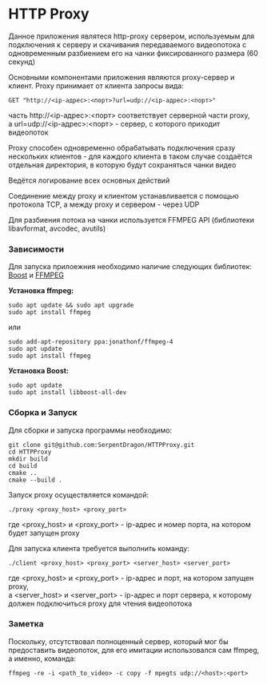 # HTTP Proxy

Данное приложения являтеся http-proxy сервером, используемым для подключения к серверу и скачивания передаваемого видеопотока с одновременным разбиением его на чанки фиксированного размера (60 секунд)

Основными компонентами приложения являются proxy-сервер и клиент. Proxy принимает от клиента запросы вида: 
```
GET "http://<ip-адрес>:<порт>?url=udp://<ip-адрес>:<порт>"
```
часть http://<ip-адрес>:<порт> соответствует серверной части proxy,  
а url=udp://<ip-адрес>:<порт> - сервер, с которого приходит видеопоток

Proxy способен одновременно обрабатывать подключения сразу нескольких клиентов - для каждого клиента в таком случае создаётся отдельная директория, в которую будут сохраняться чанки видео

Ведётся логирование всех основных действий

Соединение между proxy и клиентом устанавливается с помощью протокола TCP, а между proxy и сервером - через UDP

Для разбиения потока на чанки используется FFMPEG API (библиотеки libavformat, avcodec, avutils)

### Зависимости
Для запуска прилоежния необходимо наличие следующих библиотек: [Boost](https://www.boost.org/) и [FFMPEG](https://ffmpeg.org/)

<b>Установка ffmpeg:</b>
```
sudo apt update && sudo apt upgrade
sudo apt install ffmpeg
```
или
```
sudo add-apt-repository ppa:jonathonf/ffmpeg-4
sudo apt update
sudo apt install ffmpeg
```

<b>Установка Boost:</b>
```
sudo apt update
sudo apt install libboost-all-dev
```

### Сборка и Запуск
Для сборки и запуска программы необходимо:
```
git clone git@github.com:SerpentDragon/HTTPProxy.git
cd HTTPProxy
mkdir build
cd build
cmake ..
cmake --build .
```

Запуск proxy осуществляется командой:
```
./proxy <proxy_host> <proxy_port>
```
где <proxy_host> и <proxy_port> - ip-адрес и номер порта, на котором будет запущен proxy

Для запуска клиента требуется выполнить команду:
```
./client <proxy_host> <proxy_port> <server_host> <server_port>
```
где <proxy_host> и <proxy_port> - ip-адрес и порт, на котором запущен proxy,  
а <server_host> и <server_port> - ip-адрес и порт сервера, к которому должен подключиться proxy для чтения видеопотока

### Заметка
Поскольку, отсутствовал полноценный сервер, который мог бы предоставить видеопоток, для его имитации использовался сам ffmpeg, а именно, команда:
```
ffmpeg -re -i <path_to_video> -c copy -f mpegts udp://<host>:<port>
```
